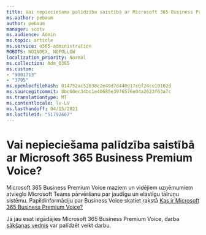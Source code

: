 ```yaml
---
title: Vai nepieciešama palīdzība saistībā ar Microsoft 365 Business Premium Voice?
ms.author: pebaum
author: pebaum
manager: scotv
ms.audience: Admin
ms.topic: article
ms.service: o365-administration
ROBOTS: NOINDEX, NOFOLLOW
localization_priority: Normal
ms.collection: Adm_O365
ms.custom:
- "9001713"
- "3795"
ms.openlocfilehash: 014752ac52038c2e49d7d440d17c6f24ce10102d
ms.sourcegitcommit: 8bc60ec34bc1e40685e3976576e04a2623f63a7c
ms.translationtype: MT
ms.contentlocale: lv-LV
ms.lasthandoff: 04/15/2021
ms.locfileid: "51792607"
---
```

# <a name="need-help-with-microsoft-365-business-premium-voice"></a>Vai nepieciešama palīdzība saistībā ar Microsoft 365 Business Premium Voice?

Microsoft 365 Business Premium Voice maziem un vidējiem uzņēmumiem atvieglo Microsoft Teams pārvēršanu par jaudīgu un elastīgu tālruņu sistēmu. Papildinformāciju par Business Voice skatiet rakstā [Kas ir Microsoft 365 Business Premium Voice?](https://docs.microsoft.com/microsoftteams/business-voice/whats-business-voice)

Ja jau esat iegādājies Microsoft 365 Business Premium Voice, darba [sākšanas vednis](https://docs.microsoft.com/microsoftteams/business-voice/use-getting-started-wizard) var palīdzēt veikt darbu. 
